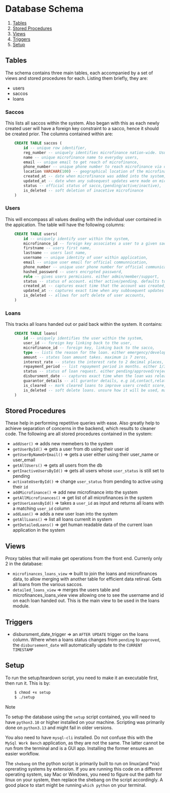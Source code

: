 # Database Schema

1. [Tables](##tables)
2. [Stored Procedures](##stored-procedures)
3. [Views](##views)
4. [Triggers](##triggers)
5. [Setup](##setup)

## Tables

The schema contains three main tables, each accompanied by a set of views and stored procedures for each. Listing them briefly, they are:
- users
- saccos
- loans

### Saccos

This lists all saccos within the system. Also began with this as each newly created user will have a foreign key constraint to a sacco, hence it should be created prior. The columns contained within are:
```sql
    CREATE TABLE saccos (
        id -- unique row identifier,
        reg_number -- uniquely identifies microfinance nation-wide. Usually government issued,
        name -- unique microfinance name to everyday users,
        email -- unique email to get reach of microfinance,
        phone_number -- unique phone number to reach microfinance via call,
        location VARCHAR(100) -- geographical location of the microfinance,
        created_at -- date when microfinance was added into the system,
        updated_at -- date when any subsequest updates were made on microfinance details,e.g name,
        status -- official status of sacco,(pending/active/inactive),
        is_deleted -- soft deletion of inacetive microfinance
    )
```
### Users

This will encompass all values dealing with the individual user contained in the appication. The table will have the following columns:
```sql
    CREATE TABLE users(
        id -- uniquely identify user within the system,
        microfinance_id -- foreign key associates a user to a given sacco,
        firstname -- users first name,
        lastname -- users last name,
        username -- unique identity of user within application,
        email -- unique user email for official communnication,
        phone_number -- unique user phone number for official communication,
        hashed_password -- users encrypted password,
        role -- gives users permisions. either admin/member/support,
        status -- status of account. either active/pending. defaults to pending,
        created_at -- captures exact time that the account was created,
        updated_at -- captures exact time when any subbsequent updates were perfomred on user,
        is_deleted -- allows for soft delete of user accounts,
    )
```

### Loans

This tracks all loans handed out or paid back within the system. It contains:

```sql
    CREATE TABLE loans(
        id -- uniquely identifies the user within the system,
        user_id -- foreign key linking back to the user,
        microfinance_id -- foreign key, linking back to the sacco,
        type -- lists the reason for the loan. either emergency/development/work/miscallenous,
        amount -- states loan amount takes. maximum is 7 zeros,
        interest_rate -- states the interest rate to 2 decimal places,
        repayment_period -- list repayment period in months. either 1/3/6/12 months.,
        status -- status of loan request. either pending/approved/rejected,
        disbursment_date -- captures exact time when the loan was released from system into users acc,
        guarantor_details -- all gurantor details, e.g id,contact,relationship,
        is_cleared -- mark cleared loans to improve users credit score, either 0 or 1. defaults to 0,
        is_deleted -- soft delete loans. unsure how it will be used, maybe for defaulted loans,
    )
```


## Stored Procedures

These help in performing repetitive queries with ease. Also greatly help to achieve separation of concerns in the backend, which results to cleaner code. The following are all stored procedures contained in the system:

- `addUser()` => adds new memebers to the system
- `getUserById()` => gets a user from db using their user id
- `getUserByNameOrEmail()` => gets a user either using their user_name or user_email
- `getAllUsers()` => gets all users from the db
- `getInactiveUsersById()` => gets all users whose `user_status` is still set to pending
- `activateUserById()` => change `user_status` from pending to active using their `id`
- `addMicrofinance()` => add new microfinance into the system
- `getAllMicrofinances()` => get list of all microfinances in the system
- `getUserLoansById()` => takes a `user_id` as input and returns all loans with a matching `user_id` column
- `addLoan()` => adds a new user loan into the system
- `getAllLoans()` => list all loans currenlt in system
- `getDetailedLoans()` => get human readable data of the current loan application in the system

## Views

Proxy tables that will make get operations from the front end. Currenly only 2 in the database:

- `microfinances_loans_view` => built to join the loans and microfinances data, to allow merging with another table for efficient data retirval. Gets all loans from the various saccos.
- `detailed_loans_view` => merges the users table and microfinances_loans_view view allowing one to see the username and id on each loan handed out. This is the main view to be used in the loans module.

## Triggers

- disbursment_date_trigger => an `AFTER UPDATE` trigger on the loans column. Where when a loans status changes from `pending` to `approved`, the `disbursement_date` will automatically update to the `CURRENT TIMESTAMP`

## Setup

To run the setup/teardown script, you need to make it an executable first, then run it. This is by:
```bash
    $ chmod +x setup
    $ ./setup
```

> [!NOTE]
> To setup the database using the `setup` script contained, you will need to have `python3.10` or higher installed on your machine. Scripting was primarily done on `python3.13` and might fail in older versions.
>
> You also need to have `mysql-cli` installed. Do not confuse this with the `MySql Work Bench` application, as they are not the same. The latter cannot be run from the terminal and is a GUI app. Installing the former ensures an easier workflow.
>
> The `shebang` on the python script is primarily built to run on linux(and *nix) oprerating systems by extension. If you are running this code on a different operating system, say Mac or Windows, you need to figure out the path for linux on your system, then replace the shebang on the script accordingly. A good place to start might be running `which python` on your terminal.

